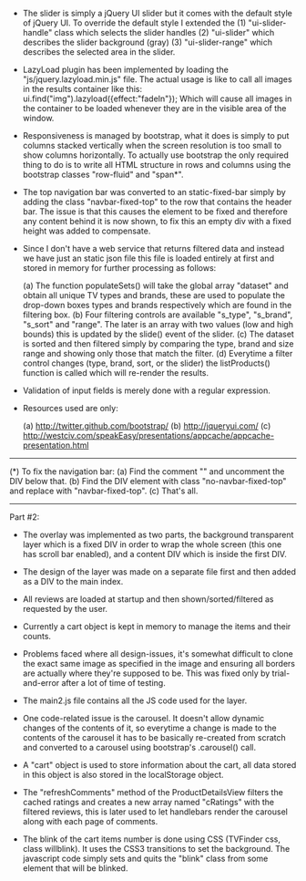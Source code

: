 - The slider is simply a jQuery UI slider but it comes with the default style of jQuery UI. To override the default style I extended the 
(1) "ui-slider-handle" class which selects the slider handles
(2) "ui-slider" which describes the slider background (gray)
(3) "ui-slider-range" which describes the selected area in the slider.

- LazyLoad plugin has been implemented by loading the "js/jquery.lazyload.min.js" file. The actual usage is like to call all images in the results container like this: ui.find("img").lazyload({effect:"fadeIn"}); Which will cause all images in the container to be loaded whenever they are in the visible area of the window.

- Responsiveness is managed by bootstrap, what it does is simply to put columns stacked vertically when the screen resolution is too small to show columns horizontally. To actually use bootstrap the only required thing to do is to write all HTML structure in rows and columns using the bootstrap classes "row-fluid" and "span*".

- The top navigation bar was converted to an static-fixed-bar simply by adding the class "navbar-fixed-top" to the row that contains the header bar. The issue is that this causes the element to be fixed and therefore any content behind it is now shown, to fix this an empty div with a fixed height was added to compensate.

- Since I don't have a web service that returns filtered data and instead we have just an static json file this file is loaded entirely at first and stored in memory for further processing as follows:

	(a) The function populateSets() will take the global array "dataset" and obtain all unique TV types and brands, these are used to populate the drop-down boxes types and brands respectively which are found in the filtering box.
	(b) Four filtering controls are available "s_type", "s_brand", "s_sort" and "range". The later is an array with two values (low and high bounds) this is updated by the slide() event of the slider.
	(c) The dataset is sorted and then filtered simply by comparing the type, brand and size range and showing only those that match the filter.
	(d) Everytime a filter control changes (type, brand, sort, or the slider) the listProducts() function is called which will re-render the results.

- Validation of input fields is merely done with a regular expression.

- Resources used are only:

	(a) http://twitter.github.com/bootstrap/
	(b) http://jqueryui.com/
	(c) http://westciv.com/speakEasy/presentations/appcache/appcache-presentation.html


--------------

(*) To fix the navigation bar:
	(a) Find the comment "<!-- Dummy DIV to replace header. -->" and uncomment the DIV below that.
	(b) Find the DIV element with class "no-navbar-fixed-top" and replace with "navbar-fixed-top".
	(c) That's all.

-------------------------------------------------------
Part #2:

- The overlay was implemented as two parts, the background transparent layer which is a fixed DIV in
order to wrap the whole screen (this one has scroll bar enabled), and a content DIV which is inside the
first DIV.

- The design of the layer was made on a separate file first and then added as a DIV to the main index.

- All reviews are loaded at startup and then shown/sorted/filtered as requested by the user.

- Currently a cart object is kept in memory to manage the items and their counts.

- Problems faced where all design-issues, it's somewhat difficult to clone the exact same image as
specified in the image and ensuring all borders are actually where they're supposed to be. This was
fixed only by trial-and-error after a lot of time of testing.

- The main2.js file contains all the JS code used for the layer.

- One code-related issue is the carousel. It doesn't allow dynamic changes of the contents of it, so 
everytime a change is made to the contents of the carousel it has to be basically re-created from
scratch and converted to a carousel using bootstrap's .carousel() call.

- A "cart" object is used to store information about the cart, all data stored in this object is also
stored in the localStorage object.

- The "refreshComments" method of the ProductDetailsView filters the cached ratings and creates a new
array named "cRatings" with the filtered reviews, this is later used to let handlebars render the
carousel along with each page of comments.

- The blink of the cart items number is done using CSS (TVFinder css, class willblink). It uses the
CSS3 transitions to set the background. The javascript code simply sets and quits the "blink" class from
some element that will be blinked.
